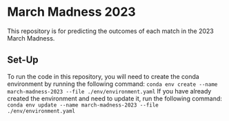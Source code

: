 # March Madness 2023

This repository is for predicting the outcomes of each match in the 2023 March Madness.

## Set-Up

To run the code in this repository, you will need to create the conda environment by running the following command:
```conda env create --name march-madness-2023 --file ./env/environment.yaml```
If you have already created the environment and need to update it, run the following command:
```conda env update --name march-madness-2023 --file ./env/environment.yaml```